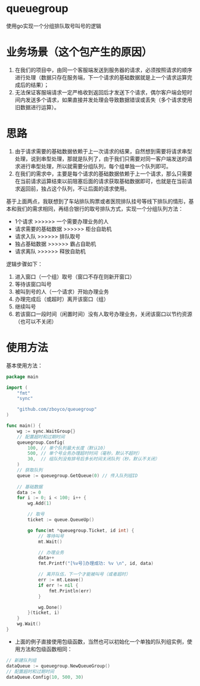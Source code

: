 # queuegroup
使用go实现一个分组排队取号叫号的逻辑

# 业务场景（这个包产生的原因）
1. 在我们的项目中，由同一个客服端发送到服务器的请求，必须按照请求的顺序进行处理（数据只存在服务端，下一个请求的基础数据就是上一个请求运算完成后的结果）；
2. 无法保证客服端请求一定严格收到返回后才发送下个请求，偶尔客户端会短时间内发送多个请求，如果直接并发处理会导致数据错误或丢失（多个请求使用旧数据进行运算）。

# 思路
1. 由于请求需要的基础数据依赖于上一次请求的结果，自然想到需要将请求串型处理，说到串型处理，那就是队列了，由于我们只需要对同一客户端发送的请求进行串型处理，所以就需要分组队列，每个组单独一个队列即可。
2. 在我们的需求中，主要是每个请求的基础数据依赖于上一个请求，那么只需要在当前请求运算结束以前阻塞后面的请求获取基础数据即可，也就是在当前请求返回前，独占这个队列，不让后面的请求使用。

基于上面两点，我联想到了车站排队购票或者医院排队挂号等线下排队的情形，基本和我们的需求相同，再结合银行的取号排队方式，实现一个分组队列方法：
* 1个请求 >>>>>> 一个需要办理业务的人
* 请求需要的基础数据 >>>>>> 柜台自助机
* 请求入队 >>>>>> 排队取号
* 独占基础数据 >>>>>> 霸占自助机
* 请求离队 >>>>>> 释放自助机

逻辑步骤如下：
1. 进入窗口（一个组）取号（窗口不存在则新开窗口）
2. 等待该窗口叫号
3. 被叫到号的人（一个请求）开始办理业务
4. 办理完成后（或超时）离开该窗口（组）
5. 继续叫号
6. 若该窗口一段时间（闲置时间）没有人取号办理业务，关闭该窗口以节约资源（也可以不关闭）

# 使用方法
基本使用方法：
```go
package main

import (
	"fmt"
	"sync"

	"github.com/zboyco/queuegroup"
)

func main() {
	wg := sync.WaitGroup{}
	// 配置超时和过期时间
	queuegroup.Config(
		100, // 单个队列最大长度（默认10）
		500, // 单个号业务办理超时时间（毫秒，默认不超时）
		30,  // 组队列没有排号后多长时间关闭队列（秒，默认不关闭）
	)
	// 获取队列
    queue := queuegroup.GetQueue(0) // 传入队列组ID
    
    // 基础数据
    data := 0
	for i := 0; i < 100; i++ {
		wg.Add(1)

		// 取号
		ticket := queue.QueueUp()

		go func(mt *queuegroup.Ticket, id int) {
			// 等待叫号
			mt.Wait()

			// 办理业务
			data++
			fmt.Printf("[%v号]办理成功: %v \n", id, data)

			// 离开队伍，下一个才能被叫号（或者超时）
			err := mt.Leave()
			if err != nil {
				fmt.Println(err)
			}

			wg.Done()
		}(ticket, i)
	}
	wg.Wait()
}

```
* 上面的例子直接使用包级函数，当然也可以初始化一个单独的队列组实例，使用方法和包级函数相同：
```go
// 新建队列组
dataQueue := queuegroup.NewQueueGroup()
// 配置超时和过期时间
dataQueue.Config(10, 500, 30)
```
